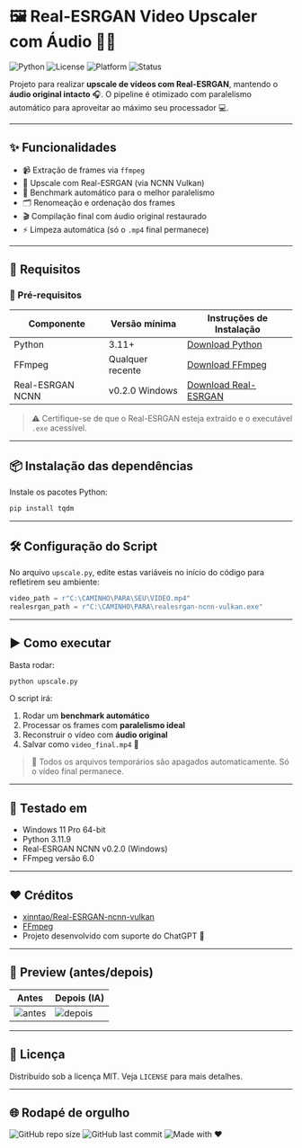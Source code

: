 # 🖼️ Real-ESRGAN Video Upscaler com Áudio 🎥🎶

![Python](https://img.shields.io/badge/Python-3.11+-blue?logo=python)
![License](https://img.shields.io/github/license/seu-usuario/seu-repositorio)
![Platform](https://img.shields.io/badge/Platform-Windows%2010%2B-lightgrey)
![Status](https://img.shields.io/badge/Status-Estável-brightgreen)

Projeto para realizar **upscale de vídeos com Real-ESRGAN**, mantendo o **áudio original intacto** 🎧. O pipeline é otimizado com paralelismo automático para aproveitar ao máximo seu processador 💻.

---

## ✨ Funcionalidades

- 📹 Extração de frames via `ffmpeg`
- 🧠 Upscale com Real-ESRGAN (via NCNN Vulkan)
- 🔁 Benchmark automático para o melhor paralelismo
- 🗂️ Renomeação e ordenação dos frames
- 🎬 Compilação final com áudio original restaurado
- ⚡ Limpeza automática (só o `.mp4` final permanece)

---

## 🚀 Requisitos

### 🔧 Pré-requisitos

| Componente        | Versão mínima  | Instruções de Instalação                    |
|------------------|----------------|---------------------------------------------|
| Python           | 3.11+          | [Download Python](https://www.python.org/downloads/) |
| FFmpeg           | Qualquer recente | [Download FFmpeg](https://ffmpeg.org/download.html) |
| Real-ESRGAN NCNN  | v0.2.0 Windows | [Download Real-ESRGAN](https://github.com/xinntao/Real-ESRGAN-ncnn-vulkan/releases) |

> ⚠️ Certifique-se de que o Real-ESRGAN esteja extraído e o executável `.exe` acessível.

---

## 📦 Instalação das dependências

Instale os pacotes Python:

```bash
pip install tqdm
```

---

## 🛠️ Configuração do Script

No arquivo `upscale.py`, edite estas variáveis no início do código para refletirem seu ambiente:

```python
video_path = r"C:\CAMINHO\PARA\SEU\VIDEO.mp4"
realesrgan_path = r"C:\CAMINHO\PARA\realesrgan-ncnn-vulkan.exe"
```

---

## ▶️ Como executar

Basta rodar:

```bash
python upscale.py
```

O script irá:

1. Rodar um **benchmark automático**
2. Processar os frames com **paralelismo ideal**
3. Reconstruir o vídeo com **áudio original**
4. Salvar como `video_final.mp4` 🥳

> 📁 Todos os arquivos temporários são apagados automaticamente. Só o vídeo final permanece.

---

## 🧪 Testado em

- Windows 11 Pro 64-bit
- Python 3.11.9
- Real-ESRGAN NCNN v0.2.0 (Windows)
- FFmpeg versão 6.0

---

## ❤️ Créditos

- [xinntao/Real-ESRGAN-ncnn-vulkan](https://github.com/xinntao/Real-ESRGAN-ncnn-vulkan)
- [FFmpeg](https://ffmpeg.org/)
- Projeto desenvolvido com suporte do ChatGPT 🤖

---

## 📸 Preview (antes/depois)

| Antes | Depois (IA) |
|-------|-------------|
| ![antes](https://imgur.com/r57HpWq) | ![depois](https://imgur.com/cCFBYnN) |

---

## 📜 Licença

Distribuído sob a licença MIT. Veja `LICENSE` para mais detalhes.

---

## 🌐 Rodapé de orgulho

![GitHub repo size](https://img.shields.io/github/repo-size/seu-usuario/seu-repositorio)
![GitHub last commit](https://img.shields.io/github/last-commit/seu-usuario/seu-repositorio)
![Made with ❤️](https://img.shields.io/badge/made%20with-%E2%9D%A4-red)
